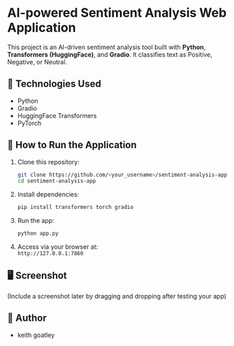 # AI-powered Sentiment Analysis Web Application

This project is an AI-driven sentiment analysis tool built with **Python**, **Transformers (HuggingFace)**, and **Gradio**. It classifies text as Positive, Negative, or Neutral.

## 🔧 Technologies Used
- Python
- Gradio
- HuggingFace Transformers
- PyTorch

## 🚀 How to Run the Application
1. Clone this repository:
    ```bash
    git clone https://github.com/<your_username>/sentiment-analysis-app.git
    cd sentiment-analysis-app
    ```

2. Install dependencies:
    ```bash
    pip install transformers torch gradio
    ```

3. Run the app:
    ```bash
    python app.py
    ```

4. Access via your browser at:  
`http://127.0.0.1:7860`

## 🖥️ Screenshot
(Include a screenshot later by dragging and dropping after testing your app)

## 📖 Author
- keith goatley
